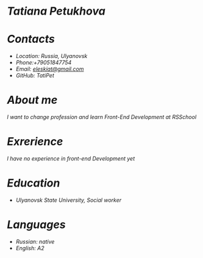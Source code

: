 # *Tatiana Petukhova*
# *Contacts*
+ *Location: Russia, Ulyanovsk*
+ *Phone:+79051847754*
+ *Email: eleskiat@gmail.com*
+ *GitHub: TatiPet*
# *About me*
*I want to change profession and learn Front-End Development at RSSchool*
# *Exrerience*
*I have no experience in front-end Development yet*
# *Education*
+ *Ulyanovsk State University, Social worker*
# *Languages*
+ *Russian: native*
+ *English: A2*